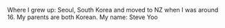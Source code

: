 Where I grew up: Seoul, South Korea and moved to NZ when I was around 16.  My parents are both Korean.  My name: Steve Yoo
